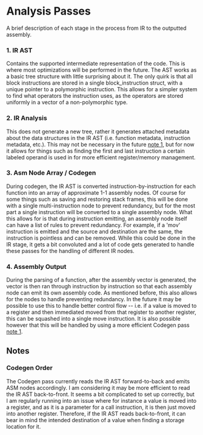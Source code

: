# Analysis Passes

A brief description of each stage in the process from IR to the outputted assembly.

### 1. IR AST

Contains the supported intermediate representation of the code. This is where most
optimizations will be performed in the future. The AST works as a basic tree structure
with little surprising about it. The only quirk is that all block instructions are stored
in a single block_instruction struct, with a unique pointer to a polymorphic instruction. 
This allows for a simpler system to find what operators the instruction uses, as the operators
are stored uniformly in a vector of a non-polymorphic type.

### 2. IR Analysis

This does not generate a new tree, rather it generates attached metadata about the data structures in the
IR AST (i.e. function metadata, instruction metadata, etc.). This may not be necessary in the future
[note 1](#codegen-order), but for now it allows for things such as finding the first and last instruction 
a certain labeled operand is used in for more efficient register/memory management.

### 3. Asm Node Array / Codegen

During codegen, the IR AST is converted instruction-by-instruction for each function into an array of
approximate 1-1 assembly nodes. Of course for some things such as saving and restoring stack frames,
this will be done with a single multi-instruction node to prevent redundancy, but for the most part
a single instruction will be converted to a single assembly node. What this allows for is that during
instruction emitting, an assembly node itself can have a list of rules to prevent redundancy. For example,
if a 'mov' instruction is emitted and the source and destination are the same, the instruction is pointless
and can be removed. While this could be done in the IR stage, it gets a bit convoluted and a lot of code
gets generated to handle these passes for the handling of different IR nodes.

### 4. Assembly Output

During the parsing of a function, after the assembly vector is generated, the vector is then ran through
instruction by instruction so that each assembly node can emit its own assembly code. As mentioned before,
this also allows for the nodes to handle preventing redundancy. In the future it may be possible to use
this to handle better control flow -- i.e. if a value is moved to a register and then immediated moved from
that register to another register, this can be squashed into a single move instruction. It is also possible
however that this will be handled by using a more efficient Codegen pass [note 1](#codegen-order).

## Notes

### Codegen Order
The Codegen pass currently reads the IR AST forward-to-back and emits ASM nodes accordingly. I am considering
it may be more efficient to read the IR AST back-to-front. It seems a bit complicated to set up correctly, but I am
regularly running into an issue where for instance a value is moved into a register, and as it is a parameter for a
call instruction, it is then just moved into another register. Therefore, if the IR AST reads back-to-front, it can
bear in mind the intended destination of a value when finding a storage location for it.